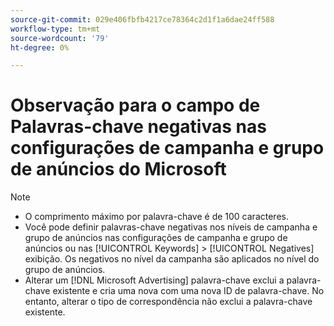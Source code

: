 ```yaml
---
source-git-commit: 029e406fbfb4217ce78364c2d1f1a6dae24ff588
workflow-type: tm+mt
source-wordcount: '79'
ht-degree: 0%

---
```

# Observação para o campo de Palavras-chave negativas nas configurações de campanha e grupo de anúncios do Microsoft

>[!NOTE]
>
>* O comprimento máximo por palavra-chave é de 100 caracteres.
>* Você pode definir palavras-chave negativas nos níveis de campanha e grupo de anúncios nas configurações de campanha e grupo de anúncios ou nas [!UICONTROL Keywords] > [!UICONTROL Negatives] exibição. Os negativos no nível da campanha são aplicados no nível do grupo de anúncios.
>* Alterar um [!DNL Microsoft Advertising] palavra-chave exclui a palavra-chave existente e cria uma nova com uma nova ID de palavra-chave. No entanto, alterar o tipo de correspondência não exclui a palavra-chave existente.

